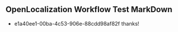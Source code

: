 ## OpenLocalization Workflow Test MarkDown
* e1a40ee1-00ba-4c53-906e-88cdd98af82f thanks!

<!--HONumber=Oct16_HO4-->


